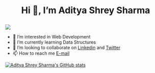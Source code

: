 # <p align="center"> Hi 👋, I’m Aditya Shrey Sharma </p>
![](https://komarev.com/ghpvc/?username=AdityaShreySharma&style=flat)
- 👀 I’m interested in Web Development
- 🌱 I’m currently learning Data Structures
- 💞️ I’m looking to collaborate on [Linkedin](https://www.linkedin.com/in/adityashreysharma/) and [Twitter](https://twitter.com/AdityaShrey21)
- 📫 How to reach me [E-mail](adityashrey.sharma2019@vitstudent.ac.in)

[![Aditya Shrey Sharma's GitHub stats](https://github-readme-stats.vercel.app/api?username=AdityaShreySharma)](https://github.com/anuraghazra/github-readme-stats)
<!---
AdityaShreySharma/AdityaShreySharma is a ✨ special ✨ repository because its `README.md` (this file) appears on your GitHub profile.
You can click the Preview link to take a look at your changes.
--->
